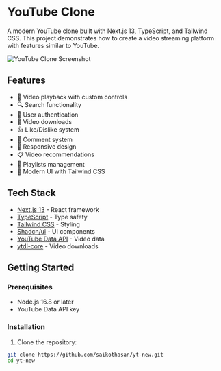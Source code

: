 # YouTube Clone

A modern YouTube clone built with Next.js 13, TypeScript, and Tailwind CSS. This project demonstrates how to create a video streaming platform with features similar to YouTube.

![YouTube Clone Screenshot](https://sjc.microlink.io/nBrOyDN8KXdCthpuz96BT9OoOSLmur3ssnUkVGGE918KTSE0Wl6DVHMlTBSe7Gh-YAYhpwx8ooy4oiuvC8Xfhg.jpeg)

## Features

- 🎥 Video playback with custom controls
- 🔍 Search functionality
- 👤 User authentication
- 💾 Video downloads
- 👍 Like/Dislike system
- 💬 Comment system
- 📱 Responsive design
- 📋 Video recommendations
- 📑 Playlists management
- 🎨 Modern UI with Tailwind CSS

## Tech Stack

- [Next.js 13](https://nextjs.org/) - React framework
- [TypeScript](https://www.typescriptlang.org/) - Type safety
- [Tailwind CSS](https://tailwindcss.com/) - Styling
- [Shadcn/ui](https://ui.shadcn.com/) - UI components
- [YouTube Data API](https://developers.google.com/youtube/v3) - Video data
- [ytdl-core](https://github.com/fent/node-ytdl-core) - Video downloads

## Getting Started

### Prerequisites

- Node.js 16.8 or later
- YouTube Data API key

### Installation

1. Clone the repository:
```bash
git clone https://github.com/saikothasan/yt-new.git
cd yt-new

 
